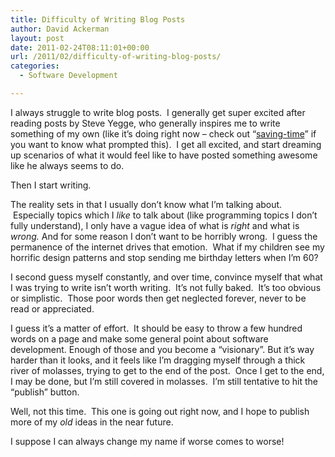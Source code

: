 ```yaml
---
title: Difficulty of Writing Blog Posts
author: David Ackerman
layout: post
date: 2011-02-24T08:11:01+00:00
url: /2011/02/difficulty-of-writing-blog-posts/
categories:
  - Software Development

---
```

I always struggle to write blog posts.  I generally get super excited after reading posts by Steve Yegge, who generally inspires me to write something of my own (like it&#8217;s doing right now &#8211; check out &#8220;[saving-time][1]&#8221; if you want to know what prompted this).  I get all excited, and start dreaming up scenarios of what it would feel like to have posted something awesome like he always seems to do.

Then I start writing.

The reality sets in that I usually don&#8217;t know what I&#8217;m talking about.  Especially topics which I _like_ to talk about (like programming topics I don&#8217;t fully understand), I only have a vague idea of what is _right_ and what is _wrong._ And for some reason I don&#8217;t want to be horribly wrong.  I guess the permanence of the internet drives that emotion.  What if my children see my horrific design patterns and stop sending me birthday letters when I&#8217;m 60?

I second guess myself constantly, and over time, convince myself that what I was trying to write isn&#8217;t worth writing.  It&#8217;s not fully baked.  It&#8217;s too obvious or simplistic.  Those poor words then get neglected forever, never to be read or appreciated.

I guess it&#8217;s a matter of effort.  It should be easy to throw a few hundred words on a page and make some general point about software development. Enough of those and you become a &#8220;visionary&#8221;. But it&#8217;s way harder than it looks, and it feels like I&#8217;m dragging myself through a thick river of molasses, trying to get to the end of the post.  Once I get to the end, I may be done, but I&#8217;m still covered in molasses.  I&#8217;m still tentative to hit the &#8220;publish&#8221; button.

Well, not this time.  This one is going out right now, and I hope to publish more of my _old_ ideas in the near future.

I suppose I can always change my name if worse comes to worse!

 [1]: http://sites.google.com/site/steveyegge2/saving-time
